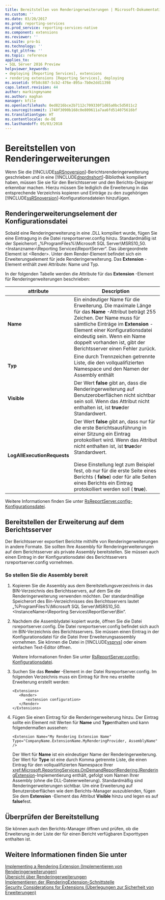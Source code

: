 ```yaml
---
title: Bereitstellen von Renderingerweiterungen | Microsoft-Dokumentation
ms.custom: ''
ms.date: 03/20/2017
ms.prod: reporting-services
ms.prod_service: reporting-services-native
ms.component: extensions
ms.reviewer: ''
ms.suite: pro-bi
ms.technology: ''
ms.tgt_pltfrm: ''
ms.topic: reference
applies_to:
- SQL Server 2016 Preview
helpviewer_keywords:
- deploying [Reporting Services], extensions
- rendering extensions [Reporting Services], deploying
ms.assetid: 9fb8c887-5cb2-476e-895a-7b0e2dd11398
caps.latest.revision: 44
author: markingmyname
ms.author: maghan
manager: kfile
ms.openlocfilehash: 0ed8216bce2b7112c709330f1d65a0bc5d5011c2
ms.sourcegitcommit: 1740f3090b168c0e809611a7aa6fd514075616bf
ms.translationtype: HT
ms.contentlocale: de-DE
ms.lasthandoff: 05/03/2018
---
```

# <a name="deploying-a-rendering-extension"></a>Bereitstellen von Renderingerweiterungen
  Wenn Sie die [!INCLUDE[ssRSnoversion](../../../includes/ssrsnoversion-md.md)]-Berichtsrenderingerweiterung geschrieben und in eine [!INCLUDE[dnprdnshort](../../../includes/dnprdnshort-md.md)]-Bibliothek kompiliert haben, müssen Sie sie für den Berichtsserver und den Berichts-Designer erkennbar machen. Hierzu müssen Sie lediglich die Erweiterung in das entsprechende Verzeichnis kopieren und Einträge zu den zugehörigen [!INCLUDE[ssRSnoversion](../../../includes/ssrsnoversion-md.md)]-Konfigurationsdateien hinzufügen.  
  
## <a name="configuration-file-rendering-extension-element"></a>Renderingerweiterungselement der Konfigurationsdatei  
 Sobald eine Renderingerweiterung in eine .DLL kompiliert wurde, fügen Sie eine Eintragung in die Datei rsreportserver.config hinzu. Standardmäßig ist der Speicherort „%ProgramFiles%\Microsoft SQL Server\MSRS10_50.\<Instanzname>\Reporting Services\ReportServer“. Das übergeordnete Element ist \<Render>. Unter dem Render-Element befindet sich ein Erweiterungselement für jede Renderingerweiterung. Das **Extension** -Element enthält zwei Attribute: Name und Typ.  
  
 In der folgenden Tabelle werden die Attribute für das **Extension** -Element für Renderingerweiterungen beschrieben:  
  
|attribute|Description|  
|---------------|-----------------|  
|**Name**|Ein eindeutiger Name für die Erweiterung. Die maximale Länge für das **Name** -Attribut beträgt 255 Zeichen. Der Name muss für sämtliche Einträge im **Extension** -Element einer Konfigurationsdatei eindeutig sein. Wenn ein Name doppelt vorhanden ist, gibt der Berichtsserver einen Fehler zurück.|  
|**Typ**|Eine durch Trennzeichen getrennte Liste, die den vollqualifizierten Namespace und den Namen der Assembly enthält|  
|**Visible**|Der Wert **false** gibt an, dass die Renderingerweiterung auf Benutzeroberflächen nicht sichtbar sein soll. Wenn das Attribut nicht enthalten ist, ist **true**der Standardwert.|  
|**LogAllExecutionRequests**|Der Wert **false** gibt an, dass nur für die erste Berichtsausführung in einer Sitzung ein Eintrag protokolliert wird. Wenn das Attribut nicht enthalten ist, ist **true**der Standardwert.<br /><br /> Diese Einstellung legt zum Beispiel fest, ob nur für die erste Seite eines Berichts ( **false**) oder für alle Seiten eines Berichts ein Eintrag protokolliert werden soll ( **true**).|  
  
 Weitere Informationen finden Sie unter [RsReportServer.config-Konfigurationsdatei](../../../reporting-services/report-server/rsreportserver-config-configuration-file.md).  
  
## <a name="deploying-the-extension-to-the-report-server"></a>Bereitstellen der Erweiterung auf dem Berichtsserver  
 Der Berichtsserver exportiert Berichte mithilfe von Renderingerweiterungen in andere Formate. Sie sollten Ihre Assembly für Renderingerweiterungen auf dem Berichtsserver als private Assembly bereitstellen. Sie müssen auch einen Eintrag in der Konfigurationsdatei des Berichtsservers rsreportserver.config vornehmen.  
  
### <a name="to-deploy-the-assembly"></a>So stellen Sie die Assembly bereit  
  
1.  Kopieren Sie die Assembly aus dem Bereitstellungsverzeichnis in das BIN-Verzeichnis des Berichtsservers, auf dem Sie die Renderingerweiterung verwenden möchten. Der standardmäßige Speicherort des Bin-Verzeichnisses des Berichtsservers lautet „%ProgramFiles%\Microsoft SQL Server\MSRS10_50.\<InstanceName>\Reporting Services\ReportServer\Bin“.  
  
2.  Nachdem die Assemblydatei kopiert wurde, öffnen Sie die Datei rsreportserver.config. Die Datei rsreportserver.config befindet sich auch im BIN-Verzeichnis des Berichtsservers. Sie müssen einen Eintrag in der Konfigurationsdatei für die Datei Ihrer Erweiterungsassembly vornehmen. Sie können die Datei in [!INCLUDE[vsprvs](../../../includes/vsprvs-md.md)] oder einem einfachen Text-Editor öffnen.  
  
     Weitere Informationen finden Sie unter [RsReportServer.config-Konfigurationsdatei](../../../reporting-services/report-server/rsreportserver-config-configuration-file.md).  
  
3.  Suchen Sie das **Render** -Element in der Datei Rsreportserver.config. Im folgenden Verzeichnis muss ein Eintrag für Ihre neu erstellte Erweiterung erstellt werden:  
  
    ```  
    <Extensions>  
       <Render>  
          <extension configuration>  
       </Render>  
    </Extensions>  
    ```  
  
4.  Fügen Sie einen Eintrag für die Renderingerweiterung hinzu. Der Eintrag sollte ein Element mit Werten für **Name** und **Typ**enthalten und kann folgendermaßen aussehen:  
  
    ```  
    <Extension Name="My Rendering Extension Name" Type="CompanyName.ExtensionName.MyRenderingProvider, AssemblyName" />  
    ```  
  
     Der Wert für **Name** ist ein eindeutiger Name der Renderingerweiterung. Der Wert für **Type** ist eine durch Komma getrennte Liste, die einen Eintrag für den vollqualifizierten Namespace Ihrer <xref:Microsoft.ReportingServices.OnDemandReportRendering.IRenderingExtension>-Implementierung enthält, gefolgt vom Namen Ihrer Assembly (ohne die DLL-Dateierweiterung). Standardmäßig sind Renderingerweiterungen sichtbar. Um eine Erweiterung auf Benutzeroberflächen wie dem Berichts-Manager auszublenden, fügen Sie dem **Extension** -Element das Attribut **Visible** hinzu und legen es auf **false**fest.  
  
## <a name="verifying-the-deployment"></a>Überprüfen der Bereitstellung  
 Sie können auch den Berichts-Manager öffnen und prüfen, ob die Erweiterung in der Liste der für einen Bericht verfügbaren Exporttypen enthalten ist.  
  
## <a name="see-also"></a>Weitere Informationen finden Sie unter  
 [Implementing a Rendering Extension (Implementieren von Renderingerweiterungen)](../../../reporting-services/extensions/rendering-extension/implementing-a-rendering-extension.md)   
 [Übersicht über Renderingerweiterungen](../../../reporting-services/extensions/rendering-extension/rendering-extensions-overview.md)   
 [Implementieren der IRenderingExtension-Schnittstelle](../../../reporting-services/extensions/rendering-extension/implementing-the-irenderingextension-interface.md)   
 [Security Considerations for Extensions (Überlegungen zur Sicherheit von Erweiterungen)](../../../reporting-services/extensions/security-considerations-for-extensions.md)  
  
  
